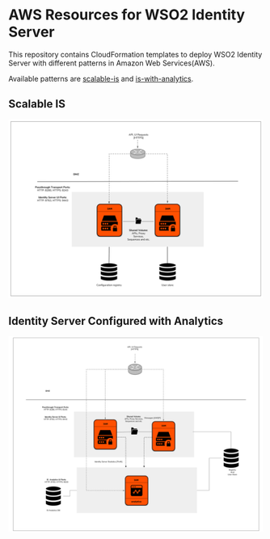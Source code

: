 # AWS Resources for WSO2 Identity Server

This repository contains CloudFormation templates to deploy WSO2 Identity Server with different patterns in Amazon Web Services(AWS).

Available patterns are [scalable-is](https://github.com/wso2/aws-is/tree/master/scalable-is) and [is-with-analytics](https://github.com/wso2/aws-is/tree/master/is-with-analytics).

## Scalable IS

![pattern1](images/is-pattern1.png)

## Identity Server Configured with Analytics

![pattern2](images/is-pattern2.png)
